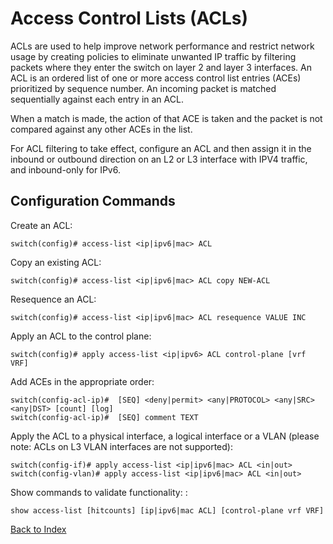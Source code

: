 # Access Control Lists (ACLs)

ACLs are used to help improve network performance and restrict network usage by creating policies to eliminate unwanted IP traffic by filtering packets where they enter the switch on layer 2 and layer 3 interfaces. An ACL is an ordered list of one or more access control list entries (ACEs) prioritized by sequence number. An incoming packet is matched sequentially against each entry in an ACL.

When a match is made, the action of that ACE is taken and the packet is not compared against any other ACEs in the list.

For ACL filtering to take effect, configure an ACL and then assign it in the inbound or outbound direction on an L2 or L3 interface with IPV4 traffic, and inbound-only for IPv6.

## Configuration Commands

Create an ACL:

```text
switch(config)# access-list <ip|ipv6|mac> ACL
```

Copy an existing ACL:

```text
switch(config)# access-list <ip|ipv6|mac> ACL copy NEW-ACL
```

Resequence an ACL:

```text
switch(config)# access-list <ip|ipv6|mac> ACL resequence VALUE INC
```

Apply an ACL to the control plane:

```text
switch(config)# apply access-list <ip|ipv6> ACL control-plane [vrf VRF]
```

Add ACEs in the appropriate order:

```text
switch(config-acl-ip)#  [SEQ] <deny|permit> <any|PROTOCOL> <any|SRC> <any|DST> [count] [log]
switch(config-acl-ip)#  [SEQ] comment TEXT
```

Apply the ACL to a physical interface, a logical interface or a VLAN (please note: ACLs on L3 VLAN interfaces are not supported):

```text
switch(config-if)# apply access-list <ip|ipv6|mac> ACL <in|out>
switch(config-vlan)# apply access-list <ip|ipv6|mac> ACL <in|out>
```

Show commands to validate functionality: :

```text
show access-list [hitcounts] [ip|ipv6|mac ACL] [control-plane vrf VRF]
```

[Back to Index](README.md)
